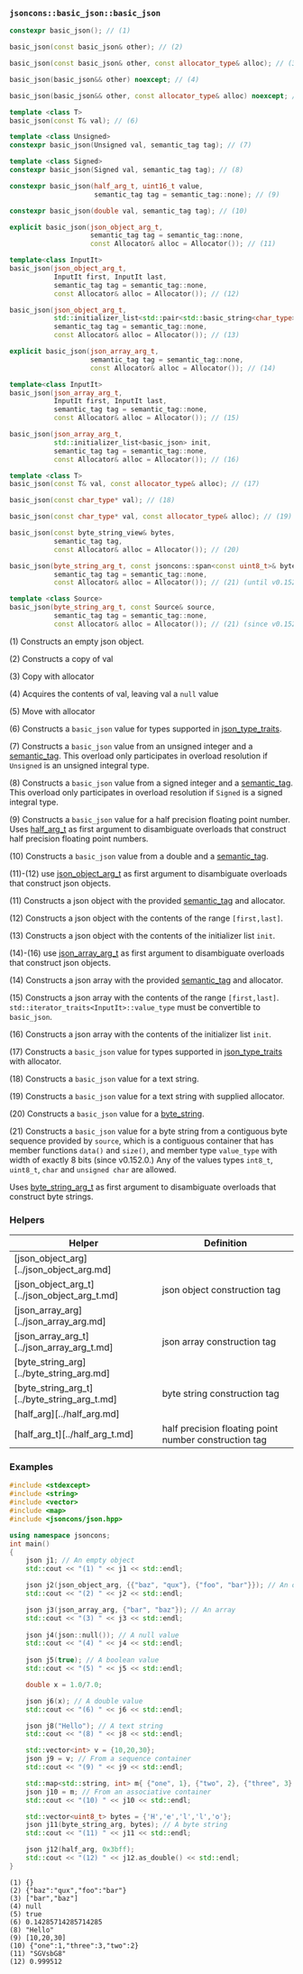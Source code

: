 ### `jsoncons::basic_json::basic_json`

```c++
constexpr basic_json(); // (1)

basic_json(const basic_json& other); // (2)

basic_json(const basic_json& other, const allocator_type& alloc); // (3)

basic_json(basic_json&& other) noexcept; // (4)

basic_json(basic_json&& other, const allocator_type& alloc) noexcept; // (5)

template <class T>
basic_json(const T& val); // (6)

template <class Unsigned>
constexpr basic_json(Unsigned val, semantic_tag tag); // (7)

template <class Signed>
constexpr basic_json(Signed val, semantic_tag tag); // (8)

constexpr basic_json(half_arg_t, uint16_t value, 
                     semantic_tag tag = semantic_tag::none); // (9)

constexpr basic_json(double val, semantic_tag tag); // (10)

explicit basic_json(json_object_arg_t, 
                    semantic_tag tag = semantic_tag::none, 
                    const Allocator& alloc = Allocator()); // (11) 

template<class InputIt>
basic_json(json_object_arg_t, 
           InputIt first, InputIt last, 
           semantic_tag tag = semantic_tag::none,
           const Allocator& alloc = Allocator()); // (12) 

basic_json(json_object_arg_t, 
           std::initializer_list<std::pair<std::basic_string<char_type>,basic_json>> init, 
           semantic_tag tag = semantic_tag::none, 
           const Allocator& alloc = Allocator()); // (13)

explicit basic_json(json_array_arg_t, 
                    semantic_tag tag = semantic_tag::none, 
                    const Allocator& alloc = Allocator()); // (14)

template<class InputIt>
basic_json(json_array_arg_t, 
           InputIt first, InputIt last, 
           semantic_tag tag = semantic_tag::none, 
           const Allocator& alloc = Allocator()); // (15) 

basic_json(json_array_arg_t, 
           std::initializer_list<basic_json> init, 
           semantic_tag tag = semantic_tag::none, 
           const Allocator& alloc = Allocator()); // (16)

template <class T>
basic_json(const T& val, const allocator_type& alloc); // (17)

basic_json(const char_type* val); // (18)

basic_json(const char_type* val, const allocator_type& alloc); // (19)

basic_json(const byte_string_view& bytes, 
           semantic_tag tag, 
           const Allocator& alloc = Allocator()); // (20)

basic_json(byte_string_arg_t, const jsoncons::span<const uint8_t>& bytes, 
           semantic_tag tag = semantic_tag::none,
           const Allocator& alloc = Allocator()); // (21) (until v0.152)

template <class Source>
basic_json(byte_string_arg_t, const Source& source, 
           semantic_tag tag = semantic_tag::none,
           const Allocator& alloc = Allocator()); // (21) (since v0.152)
```

(1) Constructs an empty json object. 

(2) Constructs a copy of val

(3) Copy with allocator

(4) Acquires the contents of val, leaving val a `null` value

(5) Move with allocator

(6) Constructs a `basic_json` value for types supported in [json_type_traits](json_type_traits.md).

(7) Constructs a `basic_json` value from an unsigned integer and a [semantic_tag](../semantic_tag.md). This overload only participates in overload resolution if `Unsigned` is an unsigned integral type.

(8) Constructs a `basic_json` value from a signed integer and a [semantic_tag](../semantic_tag.md). This overload only participates in overload resolution if `Signed` is a signed integral type.

(9) Constructs a `basic_json` value for a half precision floating point number.
Uses [half_arg_t](../half_arg_t.md) as first argument to disambiguate overloads that construct half precision floating point numbers.

(10) Constructs a `basic_json` value from a double and a [semantic_tag](../semantic_tag.md).

(11)-(12) use [json_object_arg_t](../json_object_arg_t.md) as first argument to disambiguate overloads that construct json objects.

(11) Constructs a json object with the provided [semantic_tag](../semantic_tag.md) and allocator.

(12) Constructs a json object with the contents of the range `[first,last]`.

(13) Constructs a json object with the contents of the initializer list `init`.

(14)-(16) use [json_array_arg_t](../json_aray_arg_t.md) as first argument to disambiguate overloads that construct json objects.

(14) Constructs a json array with the provided [semantic_tag](../semantic_tag.md) and allocator.

(15) Constructs a json array with the contents of the range `[first,last]`.
`std::iterator_traits<InputIt>::value_type` must be convertible to `basic_json`. 

(16) Constructs a json array with the contents of the initializer list `init`.

(17) Constructs a `basic_json` value for types supported in [json_type_traits](json_type_traits.md) with allocator.

(18) Constructs a `basic_json` value for a text string.

(19) Constructs a `basic_json` value for a text string with supplied allocator.

(20) Constructs a `basic_json` value for a [byte_string](../byte_string.md).

(21) Constructs a `basic_json` value for a byte string from a contiguous byte sequence provided by `source`,
which is a contiguous container that has member functions `data()` and `size()`, and member type `value_type` 
with width of exactly 8 bits (since v0.152.0.)
Any of the values types `int8_t`, `uint8_t`, `char` and `unsigned char` are allowed.

Uses [byte_string_arg_t](../byte_string_arg_t.md) as first argument to disambiguate overloads that construct byte strings.

### Helpers

Helper                |Definition
--------------------|------------------------------
[json_object_arg][../json_object_arg.md] |    
[json_object_arg_t][../json_object_arg_t.md] | json object construction tag
[json_array_arg][../json_array_arg.md] |
[json_array_arg_t][../json_array_arg_t.md] | json array construction tag
[byte_string_arg][../byte_string_arg.md] |
[byte_string_arg_t][../byte_string_arg_t.md] | byte string construction tag
[half_arg][../half_arg.md] |
[half_arg_t][../half_arg_t.md] | half precision floating point number construction tag

### Examples

```c++
#include <stdexcept>
#include <string>
#include <vector>
#include <map>
#include <jsoncons/json.hpp>

using namespace jsoncons;
int main()
{
    json j1; // An empty object
    std::cout << "(1) " << j1 << std::endl;

    json j2(json_object_arg, {{"baz", "qux"}, {"foo", "bar"}}); // An object 
    std::cout << "(2) " << j2 << std::endl;

    json j3(json_array_arg, {"bar", "baz"}); // An array 
    std::cout << "(3) " << j3 << std::endl;
  
    json j4(json::null()); // A null value
    std::cout << "(4) " << j4 << std::endl;
    
    json j5(true); // A boolean value
    std::cout << "(5) " << j5 << std::endl;

    double x = 1.0/7.0;

    json j6(x); // A double value
    std::cout << "(6) " << j6 << std::endl;

    json j8("Hello"); // A text string
    std::cout << "(8) " << j8 << std::endl;

    std::vector<int> v = {10,20,30};
    json j9 = v; // From a sequence container
    std::cout << "(9) " << j9 << std::endl;

    std::map<std::string, int> m{ {"one", 1}, {"two", 2}, {"three", 3} };
    json j10 = m; // From an associative container
    std::cout << "(10) " << j10 << std::endl;

    std::vector<uint8_t> bytes = {'H','e','l','l','o'};
    json j11(byte_string_arg, bytes); // A byte string
    std::cout << "(11) " << j11 << std::endl;

    json j12(half_arg, 0x3bff);
    std::cout << "(12) " << j12.as_double() << std::endl;
}
```

```
(1) {}
(2) {"baz":"qux","foo":"bar"}
(3) ["bar","baz"]
(4) null
(5) true
(6) 0.14285714285714285
(8) "Hello"
(9) [10,20,30]
(10) {"one":1,"three":3,"two":2}
(11) "SGVsbG8"
(12) 0.999512
```
